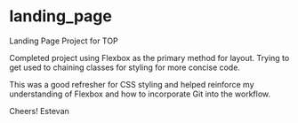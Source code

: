 # landing_page

Landing Page Project for TOP

Completed project using Flexbox as the primary method for layout. Trying to get used to chaining classes for styling for more concise code.

This was a good refresher for CSS styling and helped reinforce my understanding of Flexbox and how to incorporate Git into the workflow.

Cheers!
Estevan